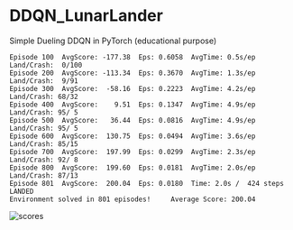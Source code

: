 # DDQN_LunarLander
Simple Dueling DDQN in PyTorch (educational purpose)

```
Episode 100  AvgScore: -177.38  Eps: 0.6058  AvgTime: 0.5s/ep  Land/Crash:  0/100
Episode 200  AvgScore: -113.34  Eps: 0.3670  AvgTime: 1.3s/ep  Land/Crash:  9/91
Episode 300  AvgScore:  -58.16  Eps: 0.2223  AvgTime: 4.2s/ep  Land/Crash: 68/32
Episode 400  AvgScore:    9.51  Eps: 0.1347  AvgTime: 4.9s/ep  Land/Crash: 95/ 5
Episode 500  AvgScore:   36.44  Eps: 0.0816  AvgTime: 4.9s/ep  Land/Crash: 95/ 5
Episode 600  AvgScore:  130.75  Eps: 0.0494  AvgTime: 3.6s/ep  Land/Crash: 85/15
Episode 700  AvgScore:  197.99  Eps: 0.0299  AvgTime: 2.3s/ep  Land/Crash: 92/ 8
Episode 800  AvgScore:  199.60  Eps: 0.0181  AvgTime: 2.0s/ep  Land/Crash: 87/13
Episode 801  AvgScore:  200.04  Eps: 0.0180  Time: 2.0s /  424 steps  LANDED
Environment solved in 801 episodes!     Average Score: 200.04

```

![scores](https://github.com/andreidi/DDQN_LunarLander/blob/master/solved_801.png)
